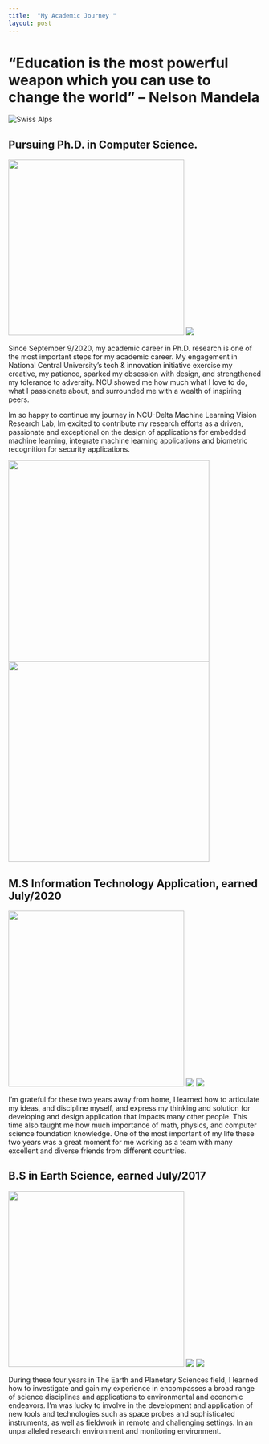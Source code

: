 ```yaml
---
title:  "My Academic Journey "
layout: post
---
```


# “Education is the most powerful weapon which you can use to change the world” – Nelson Mandela
![Swiss Alps](https://live.staticflickr.com/8710/17016040685_53bf850e8e_b.jpg)


## Pursuing Ph.D. in Computer Science.  
<img src="https://github.com/Nhiem/tran.github.io/blob/master/_posts/National-Central-University.jpg?raw=true" width="350" />
<img src="https://github.com/Nhiem/tran.github.io/blob/master/_posts/maxresdefault.jpg?raw=true" />


Since September 9/2020, my academic career in Ph.D. research is one of the most important steps for my academic career. My engagement in National Central University’s tech & innovation initiative exercise my creative, my patience, sparked my obsession with design, and strengthened my tolerance to adversity. 
NCU showed me how much what I love to do, what I passionate about, and surrounded me with a wealth of inspiring peers. 

Im so happy to continue my journey in NCU-Delta Machine Learning Vision Research Lab, Im excited to contribute my research efforts as a driven, passionate and exceptional on the design of applications for embedded machine learning, integrate machine learning applications and biometric recognition for security applications. 

<img src="https://github.com/Nhiem/tran.github.io/blob/master/_posts/IMG_1039.JPG?raw=true" width="400" /> <img src="https://github.com/Nhiem/tran.github.io/blob/master/_posts/IMG_1011.jpg?raw=true"  width="400" />



## M.S Information Technology Application, earned July/2020
<img src="https://github.com/Nhiem/tran.github.io/blob/master/_posts/National-Central-University.jpg?raw=true" width="350"  />


<img src="https://github.com/Nhiem/tran.github.io/blob/master/_posts/IMGP7446.JPG?raw=true" />
<img src="https://github.com/Nhiem/tran.github.io/blob/master/_posts/IMGP7718.JPG?raw=true"  />



I’m grateful for these two years away from home, I learned how to articulate my ideas, and discipline myself, and express my thinking and solution for developing and design application that impacts many other people. This time also taught me how much importance of math, physics, and computer science foundation knowledge. One of the most important of my life these two years was a great moment for me working as a team with many excellent and diverse friends from different countries.


## B.S  in Earth Science, earned July/2017

<img src="https://github.com/Nhiem/tran.github.io/blob/master/_posts/440px-VNU-HCM_Full_Logo.png?raw=true" width="350" />
<img src="https://github.com/Nhiem/tran.github.io/blob/master/_posts/z1-31.jpg?raw=true" />
<img src="https://github.com/Nhiem/tran.github.io/blob/master/_posts/22829047_1017720821704376_2161625435514613048_o.jpg?raw=true" >

During these four years in The Earth and Planetary Sciences field, I learned how to investigate and gain my experience in encompasses a broad range of science disciplines and applications to environmental and economic endeavors. I’m was lucky to involve in the development and application of new tools and technologies such as space probes and sophisticated instruments, as well as fieldwork in remote and challenging settings. In an unparalleled research environment and monitoring environment.



